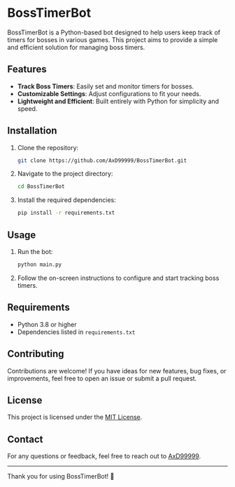 # BossTimerBot

BossTimerBot is a Python-based bot designed to help users keep track of timers for bosses in various games. This project aims to provide a simple and efficient solution for managing boss timers.

## Features

- **Track Boss Timers**: Easily set and monitor timers for bosses.
- **Customizable Settings**: Adjust configurations to fit your needs.
- **Lightweight and Efficient**: Built entirely with Python for simplicity and speed.

## Installation

1. Clone the repository:
   ```bash
   git clone https://github.com/AxD99999/BossTimerBot.git
   ```
2. Navigate to the project directory:
   ```bash
   cd BossTimerBot
   ```
3. Install the required dependencies:
   ```bash
   pip install -r requirements.txt
   ```

## Usage

1. Run the bot:
   ```bash
   python main.py
   ```
2. Follow the on-screen instructions to configure and start tracking boss timers.

## Requirements

- Python 3.8 or higher
- Dependencies listed in `requirements.txt`

## Contributing

Contributions are welcome! If you have ideas for new features, bug fixes, or improvements, feel free to open an issue or submit a pull request.

## License

This project is licensed under the [MIT License](LICENSE).

## Contact

For any questions or feedback, feel free to reach out to [AxD99999](https://github.com/AxD99999).

---

Thank you for using BossTimerBot! 🎉
